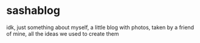 # sashablog
idk, just something about myself, a little blog with photos, taken by a friend of mine, all the ideas we used to create them
